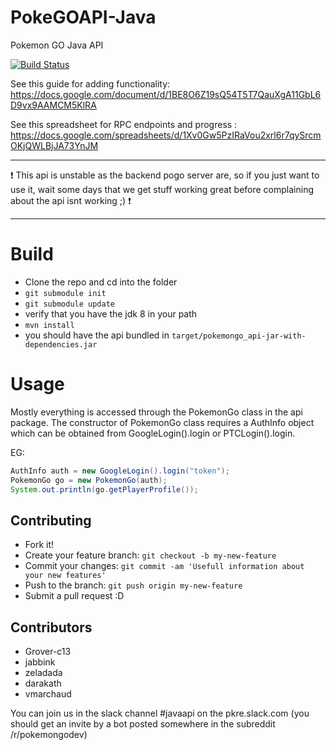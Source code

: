 
# PokeGOAPI-Java
Pokemon GO Java API

[![Build Status](https://travis-ci.org/Grover-c13/PokeGOAPI-Java.svg?branch=master)](https://travis-ci.org/Grover-c13/PokeGOAPI-Java)

See this guide for adding functionality:
   https://docs.google.com/document/d/1BE8O6Z19sQ54T5T7QauXgA11GbL6D9vx9AAMCM5KlRA

See this spreadsheet for RPC endpoints and progress :
   https://docs.google.com/spreadsheets/d/1Xv0Gw5PzIRaVou2xrl6r7qySrcmOKjQWLBjJA73YnJM

___
:exclamation: This api is unstable as the backend pogo server are, so if you just want to use it, wait some days that we get stuff working great before complaining about the api isnt working ;) :exclamation:
___

# Build
  - Clone the repo and cd into the folder
  - `` git submodule init ``
  - `` git submodule update ``
  - verify that you have the jdk 8 in your path
  - `` mvn install ``
  - you should have the api bundled in ``target/pokemongo_api-jar-with-dependencies.jar``

# Usage
Mostly everything is accessed through the PokemonGo class in the api package.
The constructor of PokemonGo class requires a AuthInfo object which can be obtained from GoogleLogin().login or PTCLogin().login.

EG:
```java
AuthInfo auth = new GoogleLogin().login("token");           
PokemonGo go = new PokemonGo(auth);
System.out.println(go.getPlayerProfile());
```

## Contributing
  - Fork it!
  - Create your feature branch: `git checkout -b my-new-feature`
  - Commit your changes: `git commit -am 'Usefull information about your new features'`
  - Push to the branch: `git push origin my-new-feature`
  - Submit a pull request :D

## Contributors
  - Grover-c13
  - jabbink
  - zeladada
  - darakath
  - vmarchaud

You can join us in the slack channel #javaapi on the pkre.slack.com (you should get an invite by a bot posted somewhere in the subreddit /r/pokemongodev)

